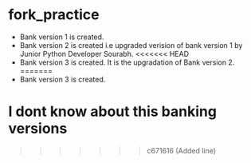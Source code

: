 # fork_practice

- Bank version 1 is created. 
- Bank version 2 is created i.e upgraded verision of bank version 1 by Junior Python Developer Sourabh.
<<<<<<< HEAD
- Bank version 3 is created. It is the upgradation of Bank version 2.
=======
- Bank version 3 is created.

# I dont know about this banking versions
>>>>>>> c671616 (Added line)
